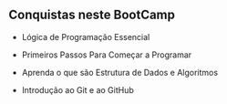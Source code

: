 ## Conquistas neste BootCamp

 - Lógica de Programação Essencial

 - Primeiros Passos Para Começar a Programar

 - Aprenda o que são Estrutura de Dados e Algoritmos

 - Introdução ao Git e ao GitHub
